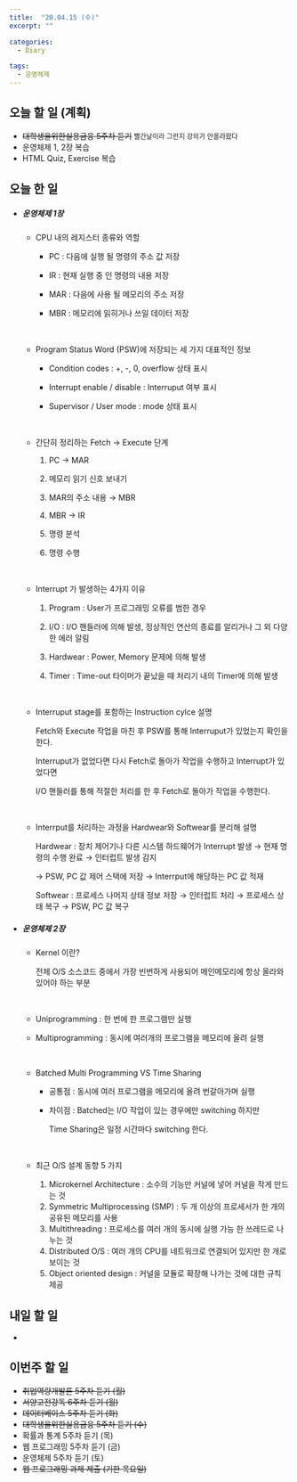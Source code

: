 ```yaml
---
title:  "20.04.15 (수)"
excerpt: ""

categories:
  - Diary

tags:
  - 운영체제
---
```


## 오늘 할 일 (계획)

- ~~대학생을위한실용금융 5주차 듣기~~ <span style="font-size:12px">빨간날이라 그런지 강의가 안올라왔다</span>
- 운영체제 1, 2장 복습
- HTML Quiz, Exercise 복습

## 오늘 한 일

- ##### 운영체제 1장

  - CPU 내의 레지스터 종류와 역할

    - PC : 다음에 실행 될 명령의 주소 값 저장

    - IR : 현재 실행 중 인 명령의 내용 저장

    - MAR : 다음에 사용 될 메모리의 주소 저장

    - MBR : 메모리에 읽히거나 쓰일 데이터 저장

      <br>

  - Program Status Word (PSW)에 저장되는 세 가지 대표적인 정보

    - Condition codes : +, -, 0, overflow 상태 표시

    - Interrupt enable / disable : Interruput 여부 표시

    - Supervisor / User mode : mode 상태 표시

      <br>

  - 간단히 정리하는 Fetch &rarr; Execute 단계

    1. PC &rarr; MAR

    2. 메모리 읽기 신호 보내기

    3. MAR의 주소 내용 &rarr; MBR

    4. MBR &rarr; IR

    5. 명령 분석

    6. 명령 수행

       <br>

  - Interrupt 가 발생하는 4가지 이유

    1. Program : User가 프로그래밍 오류를 범한 경우

    2. I/O : I/O 핸들러에 의해 발생, 정상적인 연산의 종료를 알리거나 그 외 다양한 에러 알림

    3. Hardwear : Power, Memory 문제에 의해 발생

    4. Timer : Time-out 타이머가 끝났을 때 처리기 내의 Timer에 의해 발생

       <br>

  - Interruput stage를 포함하는 Instruction cylce 설명

    Fetch와 Execute 작업을 마친 후 PSW를 통해 Interruput가 있었는지 확인을 한다.

    Interruput가 없었다면 다시 Fetch로 돌아가 작업을 수행하고 Interrupt가 있었다면

    I/O 핸들러를 통해 적절한 처리를 한 후 Fetch로 돌아가 작업을 수행한다.

    <br>

  - Interrput를 처리하는 과정을 Hardwear와 Softwear를 분리해 설명

    Hardwear : 장치 제어기나 다른 시스템 하드웨어가 Interrupt 발생 &rarr; 현재 명령의 수행 완료 &rarr; 인터럽트 발생 감지

    &rarr; PSW, PC 값 제어 스택에 저장 &rarr; Interrput에 해당하는 PC 값 적재

    Softwear : 프로세스 나머지 상태 정보 저장 &rarr; 인터럽트 처리 &rarr; 프로세스 상태 복구 &rarr; PSW, PC 값 복구
  
- ##### 운영체제 2장

  - Kernel 이란?

    전체 O/S 소스코드 중에서 가장 빈번하게 사용되어 메인메모리에 항상 올라와 있어야 하는 부분

    <br>

  - Uniprogramming : 한 번에 한 프로그램만 실행

  - Multiprogramming : 동시에 여러개의 프로그램을 메모리에 올려 실행

    <br>

  - Batched Multi Programming VS Time Sharing

    - 공통점 : 동시에 여러 프로그램을 메모리에 올려 번갈아가며 실행

    - 차이점 : Batched는 I/O 작업이 있는 경우에만 switching 하지만

      Time Sharing은 일정 시간마다 switching 한다.

      <br>

  - 최근 O/S 설계 동향 5 가지

    1. Microkernel Architecture : 소수의 기능만 커널에 넣어 커널을 작게 만드는 것
    2. Symmetric Multiprocessing (SMP) : 두 개 이상의 프로세서가 한 개의 공유된 메모리를 사용
    3. Multithreading : 프로세스를 여러 개의 동시에 실행 가능 한 쓰레드로 나누는 것
    4. Distributed O/S : 여러 개의 CPU를 네트워크로 연결되어 있지만 한 개로 보이는 것
    5. Object oriented design : 커널을 모듈로 확장해 나가는 것에 대한 규칙 제공

    

## 내일 할 일

- 

## 이번주 할 일

- ~~취업역량개발론 5주차 듣기 (월)~~
- ~~서양고전강독 6주차 듣기 (월)~~
- ~~데이터베이스 5주차 듣기 (화)~~
- ~~대학생을위한실용금융 5주차 듣기 (수)~~
- 확률과 통계 5주차 듣기 (목)
- 웹 프로그래밍 5주차 듣기 (금)
- 운영체제 5주차 듣기 (토)
- ~~웹 프로그래밍 과제 제출 (기한 목요일)~~